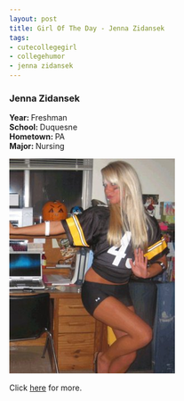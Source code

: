 ```yaml
--- 
layout: post
title: Girl Of The Day - Jenna Zidansek
tags: 
- cutecollegegirl
- collegehumor
- jenna zidansek
---
```

<h3>Jenna Zidansek</h3><p><b>Year: </b>Freshman<br><b>School: </b>Duquesne<br><b>Hometown: </b>PA<br><b>Major: </b>Nursing</p><p><a class="image" href="http://www.collegehumor.com/cutecollegegirl/JennaZ" target="_blank"><img src="/images/cutecollegegirl/Jenna-Zidansek_d5bd75410da058bc287ba0e92d0794e5.jpg" alt="Jenna Zidansek" /></a></p><p>Click <a href="http://www.collegehumor.com/cutecollegegirl/JennaZ" target="_blank">here</a> for more.</p>

